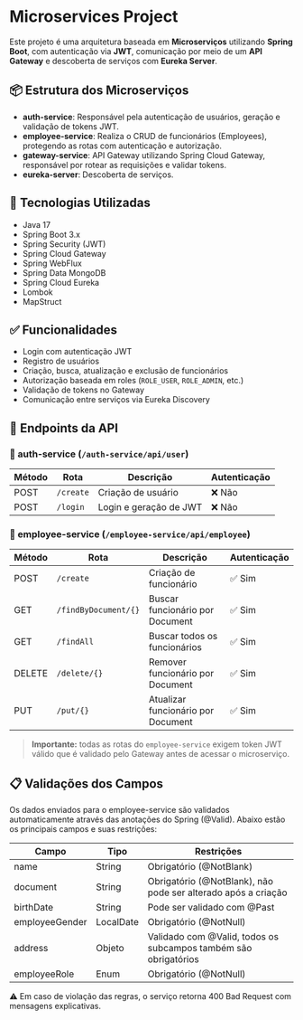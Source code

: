 # Microservices Project

Este projeto é uma arquitetura baseada em **Microserviços** utilizando **Spring Boot**, com autenticação via **JWT**, comunicação por meio de um **API Gateway** e descoberta de serviços com **Eureka Server**.

## 📦 Estrutura dos Microserviços

- **auth-service**: Responsável pela autenticação de usuários, geração e validação de tokens JWT.
- **employee-service**: Realiza o CRUD de funcionários (Employees), protegendo as rotas com autenticação e autorização.
- **gateway-service**: API Gateway utilizando Spring Cloud Gateway, responsável por rotear as requisições e validar tokens.
- **eureka-server**: Descoberta de serviços.

## 🔧 Tecnologias Utilizadas

- Java 17
- Spring Boot 3.x
- Spring Security (JWT)
- Spring Cloud Gateway
- Spring WebFlux
- Spring Data MongoDB
- Spring Cloud Eureka
- Lombok
- MapStruct


## ✅ Funcionalidades

- Login com autenticação JWT
- Registro de usuários
- Criação, busca, atualização e exclusão de funcionários
- Autorização baseada em roles (`ROLE_USER`, `ROLE_ADMIN`, etc.)
- Validação de tokens no Gateway
- Comunicação entre serviços via Eureka Discovery

## 🚀 Endpoints da API

### 📌 auth-service (`/auth-service/api/user`)

| Método | Rota             | Descrição               | Autenticação |
|--------|------------------|-------------------------|--------------|
| POST   | `/create`        | Criação de usuário      | ❌ Não       |
| POST   | `/login`         | Login e geração de JWT  | ❌ Não       |

### 📌 employee-service (`/employee-service/api/employee`)

| Método | Rota                  | Descrição                      | Autenticação |
|--------|-----------------------|--------------------------------|--------------|
| POST   | `/create`             | Criação de funcionário         | ✅ Sim       |
| GET    | `/findByDocument/{}` | Buscar funcionário por Document     | ✅ Sim       |
| GET    | `/findAll`           | Buscar todos os funcionários   | ✅ Sim       |
| DELETE | `/delete/{}`         | Remover funcionário por Document    | ✅ Sim       |
| PUT    | `/put/{}`            | Atualizar funcionário por Document  | ✅ Sim       |

> **Importante:** todas as rotas do `employee-service` exigem token JWT válido que é validado pelo Gateway antes de acessar o microserviço.

## 📋 Validações dos Campos
Os dados enviados para o employee-service são validados automaticamente através das anotações do Spring (@Valid). Abaixo estão os principais campos e suas restrições:

| Campo | Tipo   | Restrições                      |
|--------|-------|--------------------------------|
| name   | String | Obrigatório (@NotBlank)        |
| document    | String | Obrigatório (@NotBlank), não pode ser alterado após a criação     |
| birthDate    | String | Pode ser validado com @Past   |
| employeeGender | LocalDate | Obrigatório (@NotNull)    |
| address    | Objeto | Validado com @Valid, todos os subcampos também são obrigatórios  |
| employeeRole    | Enum | Obrigatório (@NotNull)  |

⚠️ Em caso de violação das regras, o serviço retorna 400 Bad Request com mensagens explicativas.


